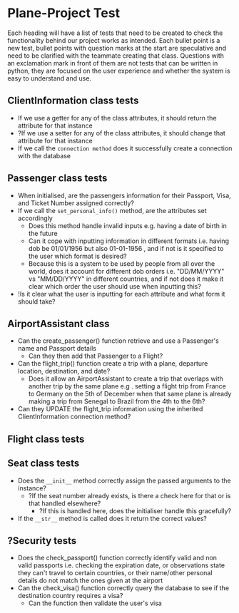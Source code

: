# Plane-Project Test
Each heading will have a list of tests that need to be created to check the functionality behind our project works as
 intended. Each bullet point is a new test, bullet points with question marks at the start are speculative and need
  to be clarified with the teammate creating that class. Questions with an exclamation mark in front of them are not
   tests that can be written in python, they are focused on the user experience and whether the system is easy to
    understand and use.
## ClientInformation class tests
- If we use a getter for any of the class attributes, it should return the attribute for that instance
- ?If we use a setter for any of the class attributes, it should change that attribute for that instance
- If we call the ```connection method``` does it successfully create a connection with the database
## Passenger class tests
- When initialised, are the passengers information for their Passport, Visa, and Ticket Number assigned correctly?
- If we call the ```set_personal_info()``` method, are the attributes set accordingly
    - Does this method handle invalid inputs e.g. having a date of birth in the future
    - Can it cope with inputting information in different formats i.e. having dob be 01/01/1956 but also 01-01-1956
    , and if not is it specified to the user which format is desired?
    - Because this is a system to be used by people from all over the world, does it account for different dob orders
     i.e. "DD/MM/YYYY" vs "MM/DD/YYYY" in different countries, and if not does it make it clear which order the user
      should use when inputting this?
- !Is it clear what the user is inputting for each attribute and what form it should take?
## AirportAssistant class
- Can the create_passenger() function retrieve and use a Passenger's name and Passport details
    - Can they then add that Passenger to a Flight?
- Can the flight_trip() function create a trip with a plane, departure location, destination, and date?
    - Does it allow an AirportAssistant to create a trip that overlaps with another trip by the same plane e.g
    . setting a flight trip from France to Germany on the 5th of December when that same plane is already making a
     trip from Senegal to Brazil from the 4th to the 6th?
- Can they UPDATE the flight_trip information using the inherited ClientInformation connection method?
## Flight class tests

## Seat class tests
- Does the ```__init__``` method correctly assign the passed arguments to the instance?
    - ?If the seat number already exists, is there a check here for that or is that handled elsewhere?
        - ?If this is handled here, does the initialiser handle this gracefully?
- If the ```__str__``` method is called does it return the correct values?

## ?Security tests
- Does the check_passport() function correctly identify valid and non valid passports i.e. checking the expiration
 date, or observations state they can't travel to certain countries, or their name/other personal details do not
  match the ones given at the airport
- Can the check_visa() function correctly query the database to see if the destination country requires a visa?
    - Can the function then validate the user's visa